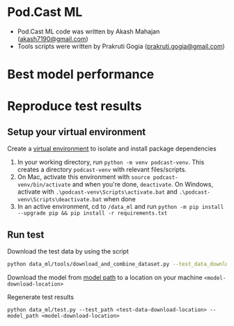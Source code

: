 # Pod.Cast ML
- Pod.Cast ML code was written by Akash Mahajan (akash7190@gmail.com)
- Tools scripts were written by Prakruti Gogia (prakruti.gogia@gmail.com)

# Best model performance

# Reproduce test results
## Setup your virtual environment

Create a [virtual environment](https://docs.python.org/3.6/library/venv.html) to isolate and install package dependencies 
1. In your working directory, run `python -m venv podcast-venv`. This creates a directory `podcast-venv` with relevant files/scripts. 
2. On Mac, activate this environment with `source podcast-venv/bin/activate` and when you're done, `deactivate`. On Windows, activate with `.\podcast-venv\Scripts\activate.bat` and `.\podcast-venv\Scripts\deactivate.bat` when done
3. In an active environment, cd to `/data_ml` and run `python -m pip install --upgrade pip && pip install -r requirements.txt` 
## Run test
Download the test data by using the script

```bash
python data_ml/tools/download_and_combine_dataset.py --test_data_download_location <LOCATION>
```

Download the model from [model path](https://drive.google.com/drive/folders/1TrHCDrt8Plr27elsbgdJyfsDUwA7mzEp?usp=sharing) to a location on your machine ```<model-download-location>```

Regenerate test results
```shell
python data_ml/test.py --test_path <test-data-download-location> --model_path <model-download-location>
```